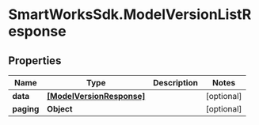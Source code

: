 # SmartWorksSdk.ModelVersionListResponse

## Properties

Name | Type | Description | Notes
------------ | ------------- | ------------- | -------------
**data** | [**[ModelVersionResponse]**](ModelVersionResponse.md) |  | [optional] 
**paging** | **Object** |  | [optional] 


